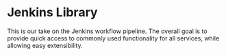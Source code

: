 # Jenkins Library

This is our take on the Jenkins workflow pipeline. The overall goal is to provide quick access to commonly used functionality for all services, while allowing easy extensibility.
